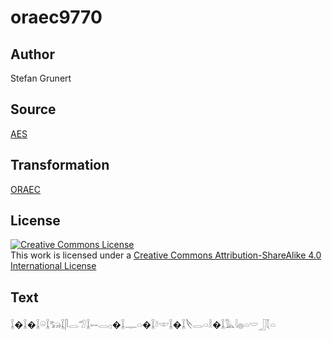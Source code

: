 # oraec9770

## Author

Stefan Grunert

## Source

[AES](https://github.com/simondschweitzer/aes)

## Transformation

[ORAEC](https://oraec.github.io/)

## License

<a rel="license" href="http://creativecommons.org/licenses/by-sa/4.0/"><img alt="Creative Commons License" style="border-width:0" src="https://i.creativecommons.org/l/by-sa/4.0/88x31.png" /></a><br />This work is licensed under a <a rel="license" href="http://creativecommons.org/licenses/by-sa/4.0/">Creative Commons Attribution-ShareAlike 4.0 International License</a>

## Text

𓆼�𓆼�𓆼𓏖𓆼𓃒𓆼𓋴𓂋𓅿𓆼𓍿𓂋𓊪�𓆼𓊃𓏏�𓆼𓍱𓎱𓆼�𓆼𓌸𓂋𓏏𓎛�𓆼𓅓𓇋𓐍𓏏𓎟𓃀𓇜𓏏<br>
